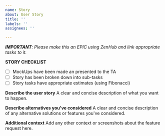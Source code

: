```yaml
---
name: Story
about: User Story
title: ''
labels: ''
assignees: ''

---
```


***IMPORTANT**: Please make this an EPIC using ZenHub and link appropriate tasks to it.*

**STORY CHECKLIST**
- [ ] MockUps have been made an presented to the TA
- [ ] Story has been broken down into sub-tasks
- [ ] Story tasks have appropriate estimates (using Fibonacci)

**Describe the user story**
A clear and concise description of what you want to happen.

**Describe alternatives you've considered**
A clear and concise description of any alternative solutions or features you've considered.

**Additional context**
Add any other context or screenshots about the feature request here.
